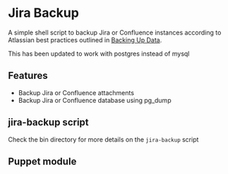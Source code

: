# Jira Backup

A simple shell script to backup Jira or Confluence instances according to Atlassian best practices outlined in [Backing Up Data](https://confluence.atlassian.com/display/JIRA052/Backing+Up+Data).

This has been updated to work with postgres instead of mysql

## Features

 * Backup Jira or Confluence attachments
 * Backup Jira or Confluence database using pg_dump

## jira-backup script

Check the bin directory for more details on the `jira-backup` script

## Puppet module
